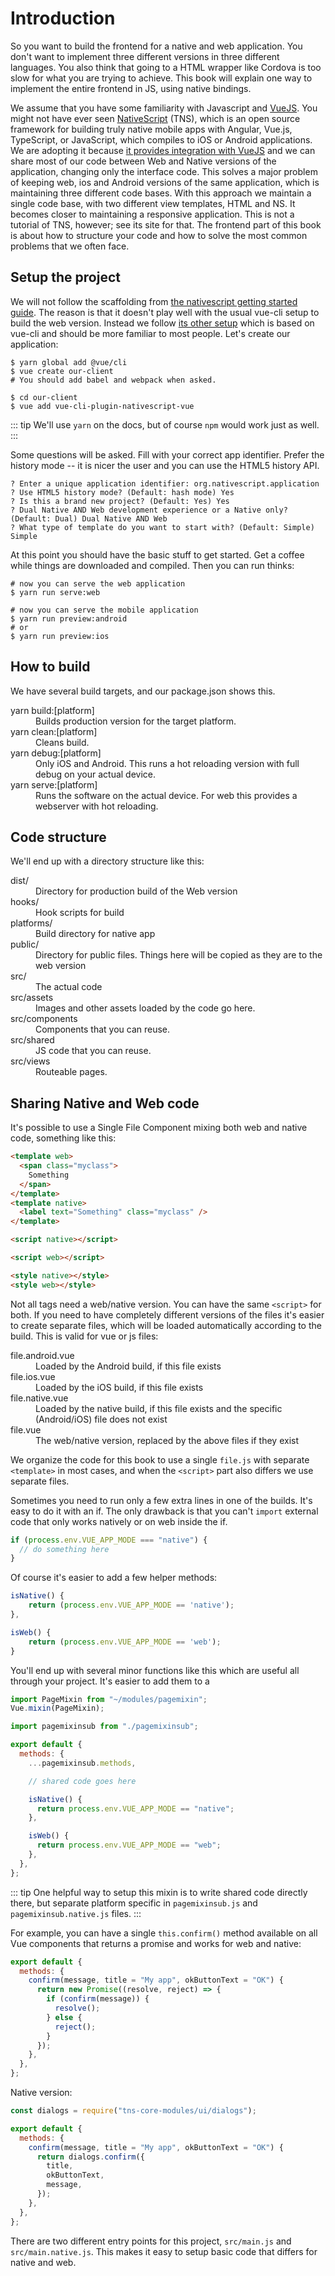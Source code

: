 # Introduction

So you want to build the frontend for a native and web application. You don't want to implement three different versions in three different languages. You also think that going to a HTML wrapper like Cordova is too slow for what you are trying to achieve. This book will explain one way to implement the entire frontend in JS, using native bindings.

We assume that you have some familiarity with Javascript and [VueJS](https://vuejs.org). You might not have ever seen [NativeScript](https://nativescript.org/) (TNS), which is an open source framework for building truly native mobile apps with Angular, Vue.js, TypeScript, or JavaScript, which compiles to iOS or Android applications. We are adopting it because [it provides integration with VueJS](https://nativescript-vue.org/) and we can share most of our code between Web and Native versions of the application, changing only the interface code. This solves a major problem of keeping web, ios and Android versions of the same application, which is maintaining three different code bases. With this approach we maintain a single code base, with two different view templates, HTML and NS. It becomes closer to maintaining a responsive application. This is not a tutorial of TNS, however; see its site for that. The frontend part of this book is about how to structure your code and how to solve the most common problems that we often face.

## Setup the project

We will not follow the scaffolding from [the nativescript getting started guide](https://nativescript-vue.org/en/docs/getting-started/quick-start/). The reason is that it doesn't play well with the usual vue-cli setup to build the web version. Instead we follow [its other setup](https://nativescript-vue.org/en/docs/getting-started/code-sharing/) which is based on vue-cli and should be more familiar to most people. Let's create our application:

```shell
$ yarn global add @vue/cli
$ vue create our-client
# You should add babel and webpack when asked.

$ cd our-client
$ vue add vue-cli-plugin-nativescript-vue
```

::: tip
We'll use `yarn` on the docs, but of course `npm` would work just as well.
:::

Some questions will be asked. Fill with your correct app identifier. Prefer the history mode -- it is nicer the user and you can use the HTML5 history API.

```
? Enter a unique application identifier: org.nativescript.application
? Use HTML5 history mode? (Default: hash mode) Yes
? Is this a brand new project? (Default: Yes) Yes
? Dual Native AND Web development experience or a Native only? (Default: Dual) Dual Native AND Web
? What type of template do you want to start with? (Default: Simple) Simple
```

At this point you should have the basic stuff to get started. Get a coffee while things are downloaded and compiled. Then you can run thinks:

```
# now you can serve the web application
$ yarn run serve:web

# now you can serve the mobile application
$ yarn run preview:android
# or
$ yarn run preview:ios
```

## How to build

We have several build targets, and our package.json shows this.

<dl>
  <dt>yarn build:[platform]</dt>
  <dd>Builds production version for the target platform.</dd>

  <dt>yarn clean:[platform]</dt>
  <dd>Cleans build.</dd>

  <dt>yarn debug:[platform]</dt>
  <dd>Only iOS and Android. This runs a hot reloading version with full debug on your actual device.</dd>

  <dt>yarn serve:[platform]</dt>
  <dd>Runs the software on the actual device. For web this provides a webserver with hot reloading.</dd>
</dl>

## Code structure

We'll end up with a directory structure like this:

<dl>
  <dt>dist/</dt>
  <dd>Directory for production build of the Web version</dd>
  <dt>hooks/</dt>
  <dd>Hook scripts for build</dd>
  <dt>platforms/</dt>
  <dd>Build directory for native app</dd>
  <dt>public/</dt>
  <dd>Directory for public files. Things here will be copied as they are to the web version</dd>
  <dt>src/</dt>
  <dd>The actual code</dd>
  <dt>src/assets</dt>
  <dd>Images and other assets loaded by the code go here.</dd>
  <dt>src/components</dt>
  <dd>Components that you can reuse.</dd>
  <dt>src/shared</dt>
  <dd>JS code that you can reuse.</dd>
  <dt>src/views</dt>
  <dd>Routeable pages.</dd>
</dl>

## Sharing Native and Web code

It's possible to use a Single File Component mixing both web and native code, something like this:

```html
<template web>
  <span class="myclass">
    Something
  </span>
</template>
<template native>
  <label text="Something" class="myclass" />
</template>

<script native></script>

<script web></script>

<style native></style>
<style web></style>
```

Not all tags need a web/native version. You can have the same `<script>` for both. If you need to have completely different versions of the files it's easier to create separate files, which will be loaded automatically according to the build. This is valid for vue or js files:

<dl>
  <dt>file.android.vue</dt>
  <dd>Loaded by the Android build, if this file exists</dd>
  <dt>file.ios.vue</dt>
  <dd>Loaded by the iOS build, if this file exists</dd>
  <dt>file.native.vue</dt>
  <dd>Loaded by the native build, if this file exists and the specific (Android/iOS) file does not exist</dd>
  <dt>file.vue</dt>
  <dd>The web/native version, replaced by the above files if they exist</dd>
</dl>

We organize the code for this book to use a single `file.js` with separate `<template>` in most cases, and when the `<script>` part also differs we use separate files.

Sometimes you need to run only a few extra lines in one of the builds. It's easy to do it with an if. The only drawback is that you can't `import` external code that only works natively or on web inside the if.

```js
if (process.env.VUE_APP_MODE === "native") {
  // do something here
}
```

Of course it's easier to add a few helper methods:

```js
isNative() {
    return (process.env.VUE_APP_MODE == 'native');
},

isWeb() {
    return (process.env.VUE_APP_MODE == 'web');
}
```

You'll end up with several minor functions like this which are useful all through your project. It's easier to add them to a

```js
import PageMixin from "~/modules/pagemixin";
Vue.mixin(PageMixin);
```

```js
import pagemixinsub from "./pagemixinsub";

export default {
  methods: {
    ...pagemixinsub.methods,

    // shared code goes here

    isNative() {
      return process.env.VUE_APP_MODE == "native";
    },

    isWeb() {
      return process.env.VUE_APP_MODE == "web";
    },
  },
};
```

::: tip
One helpful way to setup this mixin is to write shared code directly there, but separate platform specific in `pagemixinsub.js` and `pagemixinsub.native.js` files.
:::

For example, you can have a single `this.confirm()` method available on all Vue components that returns a promise and works for web and native:

```js
export default {
  methods: {
    confirm(message, title = "My app", okButtonText = "OK") {
      return new Promise((resolve, reject) => {
        if (confirm(message)) {
          resolve();
        } else {
          reject();
        }
      });
    },
  },
};
```

Native version:

```js
const dialogs = require("tns-core-modules/ui/dialogs");

export default {
  methods: {
    confirm(message, title = "My app", okButtonText = "OK") {
      return dialogs.confirm({
        title,
        okButtonText,
        message,
      });
    },
  },
};
```

There are two different entry points for this project, `src/main.js` and `src/main.native.js`. This makes it easy to setup basic code that differs for native and web.
